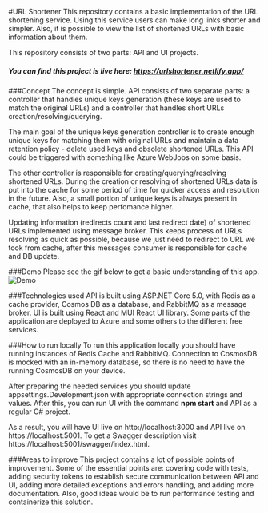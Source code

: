 #URL Shortener
This repository contains a basic implementation of the URL shortening service.
Using this service users can make long links shorter and simpler. Also, it is possible to view the list of shortened URLs with basic information about them. 

This repository consists of two parts: API and UI projects.

##### You can find this project is live here: https://urlshortener.netlify.app/

###Concept
The concept is simple. API consists of two separate parts: a controller that handles unique keys generation (these keys are used to match the original URLs) and a controller that handles short URLs creation/resolving/querying.

The main goal of the unique keys generation controller is to create enough unique keys for matching them with original URLs and maintain a data retention policy - delete used keys and obsolete shortened URLs. This API could be triggered with something like Azure WebJobs on some basis.

The other controller is responsible for creating/querying/resolving shortened URLs.
During the creation or resolving of shortened URLs data is put into the cache for some period of time for quicker access and resolution in the future. Also, a small portion of unique keys is always present in cache, that also helps to keep perfomance higher.

Updating information (redirects count and last redirect date) of shortened URLs implemented using message broker. This keeps process of URLs resolving as quick as possible, because we just need to redirect to URL we took from cache, after this messages consumer is responsible for cache and DB update.

###Demo
Please see the gif below to get a basic understanding of this app.
![Demo](https://media.giphy.com/media/1NVudWnCLNq8Ko3Ymu/giphy.gif)

###Technologies used
API is built using ASP.NET Core 5.0, with Redis as a cache provider, Cosmos DB as a database, and RabbitMQ as a message broker.
UI is built using React and MUI React UI library.
Some parts of the application are deployed to Azure and some others to the different free services.

###How to run locally
To run this application locally you should have running instances of Redis Cache and RabbitMQ. Connection to CosmosDB is mocked with an in-memory database, so there is no need to have the running CosmosDB on your device.

After preparing the needed services you should update appsettings.Development.json with appropriate connection strings and values. After this, you can run UI with the command **npm start** and API as a regular C# project.

As a result, you will have UI live on http://localhost:3000 and API live on https://localhost:5001. To get a Swagger description visit https://localhost:5001/swagger/index.html.

###Areas to improve
This project contains a lot of possible points of improvement. Some of the essential points are: covering code with tests, adding security tokens to establish secure communication between API and UI, adding more detailed exceptions and errors handling, and adding more documentation. Also, good ideas would be to run performance testing and containerize this solution.
